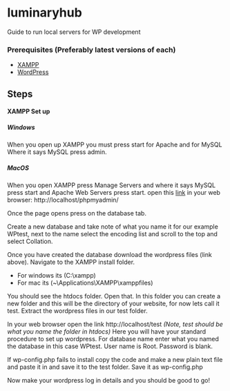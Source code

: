 # luminaryhub
Guide to run local servers for WP development 

### Prerequisites (Preferably latest versions of each)
* [XAMPP](https://www.apachefriends.org/download.html)
* [WordPress](https://wordpress.org/download/)


## Steps
#### XAMPP Set up
##### Windows
When you open up XAMPP you must press start for Apache and for MySQL
Where it says MySQL press admin. 

##### MacOS
When you open XAMPP press Manage Servers and where it says MySQL press start and Apache Web Servers press start.
open this [link](http://localhost/phpmyadmin/) in your web browser: http://localhost/phpmyadmin/

Once the page opens press on the database tab.

Create a new database and take note of what you name it for our example WPtest, next to the name select the encoding list and scroll to the top and select Collation.

Once you have created the database download the wordpress files (link above).
Navigate to the XAMPP install folder.
* For windows its (C:\xampp)
* For mac its (~\Applications\XAMPP\xamppfiles)

You should see the htdocs folder. Open that.
In this folder you can create a new folder and this will be the directory of your website, for now lets call it test.
Extract the wordpress files in our test folder.

In your web browser open the link http://localhost/test *(Note, test should be what you name the folder in htdocs)* 
Here you will have your standard procedure to set up wordpress.
For database name enter what you named the database in this case WPtest.
User name is Root.
Password is blank.

If wp-config.php fails to install copy the code and make a new plain text file and paste it in and save it to the test folder. Save it as wp-config.php

Now make your wordpress log in details and you should be good to go!
